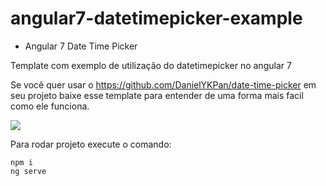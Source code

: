 # angular7-datetimepicker-example
- Angular 7 Date Time Picker

Template com exemplo de utilização do datetimepicker no angular 7

Se você quer usar o https://github.com/DanielYKPan/date-time-picker em seu projeto baixe esse template para entender de uma forma mais facil como ele funciona. 

![](https://thumbs.gfycat.com/NewCourteousGalapagosalbatross.webp)




Para rodar projeto execute o comando:
```
npm i
ng serve
```
